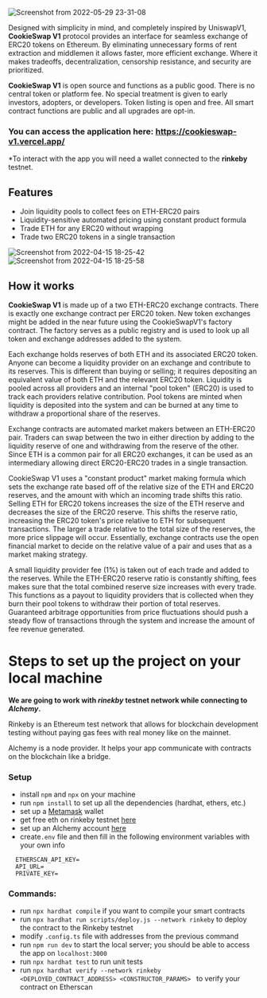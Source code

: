 ![Screenshot from 2022-05-29 23-31-08](https://user-images.githubusercontent.com/36077702/170892120-444d9f14-cdf3-47e9-a8d0-3c954c752625.png)

Designed with simplicity in mind, and completely inspired by UniswapV1, **CookieSwap V1** protocol provides an interface for seamless exchange of ERC20 tokens on Ethereum. By eliminating unnecessary forms of rent extraction and middlemen it allows faster, more efficient exchange. Where it makes tradeoffs, decentralization, censorship resistance, and security are prioritized.

**CookieSwap V1** is open source and functions as a public good. There is no central token or platform fee. No special treatment is given to early investors, adopters, or developers. Token listing is open and free. All smart contract functions are public and all upgrades are opt-in.

### You can access the application here: https://cookieswap-v1.vercel.app/
*To interact with the app you will need a wallet connected to the **rinkeby** testnet.



## Features
* Join liquidity pools to collect fees on ETH-ERC20 pairs
* Liquidity-sensitive automated pricing using constant product formula
* Trade ETH for any ERC20 without wrapping
* Trade two ERC20 tokens in a single transaction

![Screenshot from 2022-04-15 18-25-42](https://user-images.githubusercontent.com/36077702/163595876-5b464348-82d8-49be-a753-a9b2056a2088.png)
![Screenshot from 2022-04-15 18-25-58](https://user-images.githubusercontent.com/36077702/163595880-8784e8ea-9096-4213-9b80-82225b9ed3a0.png)


## How it works

**CookieSwap V1** is made up of a two ETH-ERC20 exchange contracts. 
There is exactly one exchange contract per ERC20 token. 
New token exchanges might be added in the near future using the CookieSwapV1's factory contract. 
The factory serves as a public registry and is used to look up all token and exchange addresses added to the system.

Each exchange holds reserves of both ETH and its associated ERC20 token. Anyone can become a liquidity provider on an exchange and contribute to its reserves. This is different than buying or selling; it requires depositing an equivalent value of both ETH and the relevant ERC20 token. Liquidity is pooled across all providers and an internal "pool token" (ERC20) is used to track each providers relative contribution. Pool tokens are minted when liquidity is deposited into the system and can be burned at any time to withdraw a proportional share of the reserves.

Exchange contracts are automated market makers between an ETH-ERC20 pair. Traders can swap between the two in either direction by adding to the liquidity reserve of one and withdrawing from the reserve of the other. Since ETH is a common pair for all ERC20 exchanges, it can be used as an intermediary allowing direct ERC20-ERC20 trades in a single transaction.

CookieSwap V1 uses a "constant product" market making formula which sets the exchange rate based off of the relative size of the ETH and ERC20 reserves, and the amount with which an incoming trade shifts this ratio. Selling ETH for ERC20 tokens increases the size of the ETH reserve and decreases the size of the ERC20 reserve. This shifts the reserve ratio, increasing the ERC20 token's price relative to ETH for subsequent transactions. The larger a trade relative to the total size of the reserves, the more price slippage will occur. Essentially, exchange contracts use the open financial market to decide on the relative value of a pair and uses that as a market making strategy.

A small liquidity provider fee (1%) is taken out of each trade and added to the reserves. While the ETH-ERC20 reserve ratio is constantly shifting, fees makes sure that the total combined reserve size increases with every trade. This functions as a payout to liquidity providers that is collected when they burn their pool tokens to withdraw their portion of total reserves. Guaranteed arbitrage opportunities from price fluctuations should push a steady flow of transactions through the system and increase the amount of fee revenue generated.
# Steps to set up the project on your local machine
**We are going to work with _rinekby_ testnet network while connecting to _Alchemy_.**

Rinkeby is an Ethereum test network that allows for blockchain development testing without paying gas fees with real money like on the mainnet.

Alchemy is a node provider. It helps your app communicate with contracts on the blockchain like a bridge.
### Setup
- install `npm` and `npx` on your machine
- run `npm install` to set up all the dependencies (hardhat, ethers, etc.)
- set up a [Metamask](https://metamask.io/download.html) wallet
- get free eth on rinkeby testnet [here](https://www.rinkebyfaucet.com//)
- set up an Alchemy account [here](https://alchemy.com/?a=641a319005)
- create`.env` file and then fill in the following environment variables with your own info
```shell
  ETHERSCAN_API_KEY=
  API_URL=
  PRIVATE_KEY=
```


### Commands:
- run `npx hardhat compile` if you want to compile your smart contracts
- run `npx hardhat run scripts/deploy.js --network rinkeby` to deploy the contract to the Rinkeby testnet
- modify `.config.ts` file with addresses from the previous command
- run `npm run dev` to start the local server; you should be able to access the app on `localhost:3000` 
- run `npx hardhat test` to run unit tests
- run `npx hardhat verify --network rinkeby <DEPLOYED_CONTRACT_ADDRESS> <CONSTRUCTOR_PARAMS> ` to verify your contract on Etherscan

